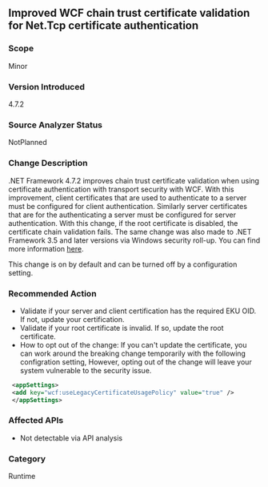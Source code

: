 ## Improved WCF chain trust certificate validation for Net.Tcp certificate authentication

### Scope
Minor

### Version Introduced
4.7.2

### Source Analyzer Status
NotPlanned

### Change Description
.NET Framework 4.7.2 improves chain trust certificate validation when using certificate authentication with transport security with WCF. With this improvement, client certificates that are used to authenticate to a server must be configured for client authentication.  Similarly server certificates that are for the authenticating a server must be configured for server authentication. With this change, if the root certificate is disabled, the certificate chain validation fails. The same change was also made to .NET Framework 3.5 and later versions via Windows security roll-up. You can find more information [here](https://support.microsoft.com/help/4055269/security-only-update-for-net-framework-3-5-1-4-5-2-4-6-4-6-1-4-6-2-4-7).

This change is on by default and can be turned off by a configuration setting.

### Recommended Action
  - Validate if your server and client certification has the required EKU OID. If not, update your certification.
  - Validate if your root certificate is invalid. If so, update the root certificate. 
  - How to opt out of the change:
  If you can't update the certificate, you can work around the breaking change temporarily with the following configration setting,  However, opting out of the change will leave your system vulnerable to the security issue.

```xml
 <appSettings>
 <add key="wcf:useLegacyCertificateUsagePolicy" value="true" />
 </appSettings>
 ```

### Affected APIs
* Not detectable via API analysis

### Category
Runtime